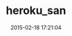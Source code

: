 ---
layout: post
title:  "heroku_san"
repo:   "fastestforward/heroku_san"
date:   2015-02-18 17:21:04
gemurl: http://github.com/fastestforward/heroku_san
---